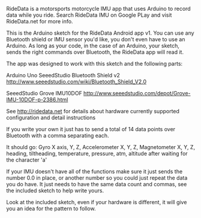 RideData is a motorsports motorcycle IMU app that uses Arduino to record data while you ride. Search RideData IMU on Google PLay and visit RideData.net for more info.

This is the Arduino sketch for the RideData Android app v1.
You can use any Bluetooth shield or IMU sensor you'd like, you don't even have to use an Arduino.
As long as your code, in the case of an Arduino, your sketch, sends the right commands over Bluetooth, the RideData app will read it.

The app was designed to work with this sketch and the following parts:

Arduino Uno
SeeedStudio Bluetooth Shield v2
http://www.seeedstudio.com/wiki/Bluetooth_Shield_V2.0

SeeedStudio Grove IMU10DOF
http://www.seeedstudio.com/depot/Grove-IMU-10DOF-p-2386.html

See http://ridedata.net for details about hardware currently supported configuration and detail instructions

If you write your own it just has to send a total of 14 data points over Bluetooth with a comma separating each.

It should go:
Gyro X axis, Y, Z, Accelerometer X, Y, Z, Magnetometer X, Y, Z, heading, tiltheading, temperature, pressure, atm, altitude
after waiting for the character 'a'

If your IMU doesn't have all of the functions make sure it just sends the number 0.0 in place, or another number so you could just repeat the data you do have. It just needs to have the same data count and commas, see the included sketch to help write yours.

Look at the included sketch, even if your hardware is different, it will give you an idea for the pattern to follow.

